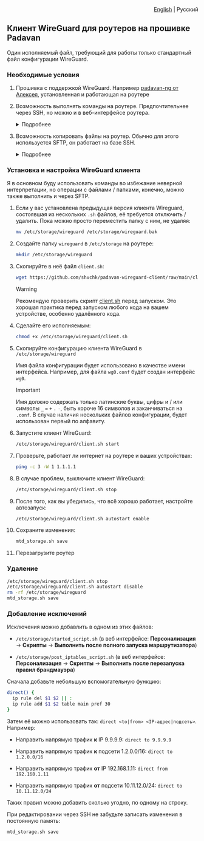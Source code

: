 <p align="right"><a href="..#readme">English</a> | Русский</p>


## Клиент WireGuard для роутеров на прошивке Padavan

Один исполняемый файл, требующий для работы только стандартный файл конфигурации WireGuard.


### Необходимые условия

1. Прошивка с поддержкой WireGuard.
    Например [padavan-ng от Алексея](https://gitlab.com/dm38/padavan-ng), установленная и работающая на роутере

1. Возможность выполнять команды на роутере.
    Предпочтительнее через SSH, но можно и в веб-интерфейсе роутера.

    <details>
      <summary>Подробнее</summary>

      Включите SSH сервер в веб-интерфейсе роутера: **Администрирование** → **Сервисы** → **Включить SSH-сервер?** → **Да**

      Для доступа по SSH используются те же данные, что и для входа в веб-интерфейс.

      В Linux, Mac OS и Windows 10+ SSH клиент обычно предустановлен, просто откройте терминал и выполните подключение:

      ```sh
      ssh admin@192.168.1.1
      ```

      В более старых версиях Windows можно использовать [PuTTY](https://www.chiark.greenend.org.uk/~sgtatham/putty), [Tabby](https://tabby.sh) или [другие SSH клиенты](https://alternativeto.net/software/putty/?feature=ssh-client&license=free&platform=windows).

      При установленном SSH клиенте часто можно подключиться, просто перейдя по ссылке

      ```text
      ssh://admin@192.168.1.1
      ```

      Вставьте её в адресную строку браузера вручную и нажмите Enter — GitHub не позволяет делать активные ссылки с нестандартными протоколами.
    </details>

1. Возможность копировать файлы на роутер.
    Обычно для этого используется SFTP, он работает на базе SSH.

    <details>
      <summary>Подробнее</summary>

      В Windows можно использовать [WinSCP](https://winscp.net), в Mac OS — [Cyberduck](https://cyberduck.io). В Linux поддержка SFTP обычно встроена в ваш файловый менеджер, загляните в раздел "Сеть" или "Другие места".

      Подключиться обычно можно, просто перейдя по ссылке

      ```text
      sftp://admin@192.168.1.1/etc/storage/
      ```

      Вставьте её в адресную строку браузера вручную и нажмите Enter — GitHub не позволяет делать активные ссылки с нестандартными протоколами.
    </details>


### Установка и настройка WireGuard клиента

Я в основном буду использовать команды во избежание неверной интерпретации, но операции с файлами / папками, конечно, можно также выполнить и через SFTP.

1. Если у вас установлена предыдущая версия клиента Wireguard, состоявшая из нескольких `.sh` файлов, её требуется отключить / удалить. Пока можно просто переместить папку с ним, не удаляя:

    ```sh
    mv /etc/storage/wireguard /etc/storage/wireguard.bak
    ```

1. Создайте папку `wireguard` в `/etc/storage` на роутере:

    ```sh
    mkdir /etc/storage/wireguard
    ```

1. Скопируйте в неё файл `client.sh`:

    ```sh
    wget https://github.com/shvchk/padavan-wireguard-client/raw/main/client.sh -O /etc/storage/wireguard/client.sh
    ```

    > [!WARNING]
    > Рекомендую проверить скрипт [client.sh](client.sh) перед запуском. Это хорошая практика перед запуском любого кода на вашем устройстве, особенно удалённого кода.

1. Сделайте его исполняемым:

    ```sh
    chmod +x /etc/storage/wireguard/client.sh
    ```

1. Скопируйте конфигурацию клиента WireGuard в `/etc/storage/wireguard`

    Имя файла конфигурации будет использовано в качестве имени интерфейса. Например, для файла `wg0.conf` будет создан интерфейс `wg0`.

    > [!IMPORTANT]
    > Имя должно содержать только латинские буквы, цифры и / или символы `_` `=` `+` `.` `-`, быть короче 16 символов и заканчиваться на `.conf`. В случае наличия нескольких файлов конфигурации, будет использован первый по алфавиту.

1. Запустите клиент WireGuard:

    ```sh
    /etc/storage/wireguard/client.sh start
    ```

1. Проверьте, работает ли интернет на роутере и ваших устройствах:

    ```sh
    ping -c 3 -W 1 1.1.1.1
    ```

1. В случае проблем, выключите клиент WireGuard:

    ```sh
    /etc/storage/wireguard/client.sh stop
    ```

1. После того, как вы убедились, что всё хорошо работает, настройте автозапуск:

    ```sh
    /etc/storage/wireguard/client.sh autostart enable
    ```

1. Сохраните изменения:

    ```sh
    mtd_storage.sh save
    ```

1. Перезагрузите роутер


### Удаление

```sh
/etc/storage/wireguard/client.sh stop
/etc/storage/wireguard/client.sh autostart disable
rm -rf /etc/storage/wireguard
mtd_storage.sh save
```


### Добавление исключений

Исключения можно добавлить в одном из этих файлов:

- `/etc/storage/started_script.sh` (в веб интерфейсе: **Персонализация** → **Скрипты** → **Выполнить после полного запуска маршрутизатора**)

- `/etc/storage/post_iptables_script.sh` (в веб интерфейсе: **Персонализация** → **Скрипты** → **Выполнить после перезапуска правил брандмауэра**)

Сначала добавьте небольшую вспомогательную функцию:

```sh
direct() {
  ip rule del $1 $2 || :
  ip rule add $1 $2 table main pref 30
}
```

Затем её можно использовать так: `direct <to|from> <IP-адрес|подсеть>`. Например:

- Направить напрямую трафик **к** IP 9.9.9.9: `direct to 9.9.9.9`

- Направить напрямую трафик **к** подсети 1.2.0.0/16: `direct to 1.2.0.0/16`

- Направить напрямую трафик **от** IP 192.168.1.11: `direct from 192.168.1.11`

- Направить напрямую трафик **от** подсети 10.11.12.0/24: `direct to 10.11.12.0/24`

Таких правил можно добавить сколько угодно, по одному на строку.

При редактировании через SSH не забудьте записать изменения в постоянную память:

```sh
mtd_storage.sh save
```
